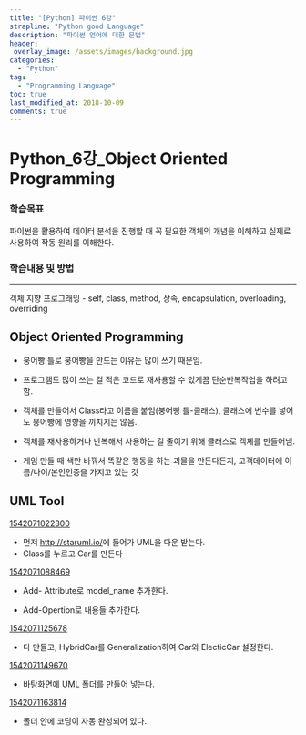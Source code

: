 ```yaml
---
title: "[Python] 파이썬 6강"
strapline: "Python good Language"
description: "파이썬 언어에 대한 문법"
header:
 overlay_image: /assets/images/background.jpg
categories:
  - "Python"
tag:
  - "Programming Language"
toc: true
last_modified_at: 2018-10-09
comments: true
---
```






# Python_6강_Object Oriented Programming

### 학습목표

파이썬을 활용하여 데이터 분석을 진행할 때 꼭 필요한 객체의 개념을 이해하고 실제로 사용하여 작동 원리를 이해한다.



### 학습내용 및 방법

------

객체 지향 프로그래밍 - self, class, method, 상속, encapsulation, overloading, overriding



## Object Oriented Programming

- 붕어빵 틀로 붕어빵을 만드는 이유는 많이 쓰기 때문임.

- 프로그램도 많이 쓰는 걸 적은 코드로 재사용할 수 있게끔 단순반복작업을 하려고 함.

- 객체를 만들어서 Class라고 이름을 붙임(붕어빵 틀-클래스), 클래스에 변수를 넣어도 붕어빵에 영향을 끼치지는 않음.

- 객체를 재사용하거나 반복해서 사용하는 걸 줄이기 위해 클래스로 객체를 만들어냄.

- 게임 만들 때 색만 바꿔서 똑같은 행동을 하는 괴물을 만든다든지, 고객데이터에 이름/나이/본인인증을 가지고 있는 것





## UML Tool

[1542071022300](https://postfiles.pstatic.net/MjAxODExMTNfMjA5/MDAxNTQyMDg4OTA2MjY4.PGWXjRTEmBCGwRsiij6hQU7J1Ytw0co4msSZRdSI2s4g.01CiZnc40MWyQREcU_MoNzO1l7yc_X3TrK37EUVEI4og.JPEG.es0611/1542071022300.jpg?type=w9666)

- 먼저 <http://staruml.io/>에 들어가 UML을 다운 받는다.
- Class를 누르고 Car를 만든다



[1542071088469](https://postfiles.pstatic.net/MjAxODExMTNfMTky/MDAxNTQyMDg4OTA2NDAy.bZi-483DKaPR2M39kZYLwTcaOPHbT9EqK_7o_tQeurUg.o3pIevnjM03KaeE0qbKVSjudUiX3EgIhcx9Ajnkoap4g.JPEG.es0611/1542071088469.jpg?type=w966)

- Add- Attribute로 model_name 추가한다.

- Add-Opertion로 내용들 추가한다.



[1542071125678](https://postfiles.pstatic.net/MjAxODExMTNfMTIx/MDAxNTQyMDg4OTA2NjQx.nwP7PgXUJh5-gQ4EO5rrhTkTttgQSXBlCeRvrTrAufQg.7oxolQ3DSzd5n0CQcJ8qY46wOZ7D6TumSEZhJqYKKiQg.JPEG.es0611/1542071125678.jpg?type=w966)

- 다 만들고, HybridCar를 Generalization하여 Car와 ElecticCar 설정한다.



[1542071149670](https://postfiles.pstatic.net/MjAxODExMTNfMjA2/MDAxNTQyMDg4OTA2ODI0.2D9zGoHfcD4xpKffzEs7pOEze84SOaYgrxGRhSatdgwg.7Jlf0MXr26HS3j_mtE4PG0KGD4vXYARgdMKMMos8bHUg.JPEG.es0611/1542071163814.jpg?type=w966)

- 바탕화면에 UML 폴더를 만들어 넣는다.


[1542071163814](https://postfiles.pstatic.net/MjAxODExMTNfMjQ3/MDAxNTQyMDg4OTA2Mjcx.mnIpAiuUTB3XZ9onVew4E9V7Nhsdjz9ZxDJbk0lr1BIg.lps6SqFW01bxW4H1BOlVtHvionG6QOtjBvyYeJZLAGQg.PNG.es0611/67.png?type=w966)

- 폴더 안에 코딩이 자동 완성되어 있다.
